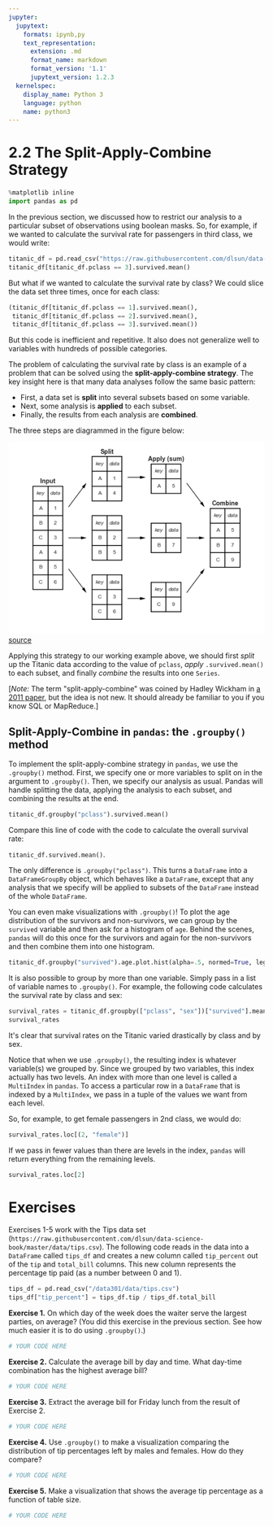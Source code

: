 ```yaml
---
jupyter:
  jupytext:
    formats: ipynb,py
    text_representation:
      extension: .md
      format_name: markdown
      format_version: '1.1'
      jupytext_version: 1.2.3
  kernelspec:
    display_name: Python 3
    language: python
    name: python3
---
```


# 2.2 The Split-Apply-Combine Strategy

```python
%matplotlib inline
import pandas as pd
```

In the previous section, we discussed how to restrict our analysis to a particular subset of observations using boolean masks. So, for example, if we wanted to calculate the survival rate for passengers in third class, we would write:

```python
titanic_df = pd.read_csv("https://raw.githubusercontent.com/dlsun/data-science-book/master/data/titanic.csv")
titanic_df[titanic_df.pclass == 3].survived.mean()
```

But what if we wanted to calculate the survival rate by class? We could slice the data set three times, once for each class:

```python
(titanic_df[titanic_df.pclass == 1].survived.mean(), 
 titanic_df[titanic_df.pclass == 2].survived.mean(), 
 titanic_df[titanic_df.pclass == 3].survived.mean())
```

But this code is inefficient and repetitive. It also does not generalize well to variables with hundreds of possible categories. 


The problem of calculating the survival rate by class is an example of a problem that can be solved using the **split-apply-combine strategy**. The key insight here is that many data analyses follow the same basic pattern:

- First, a data set is **split** into several subsets based on some variable.
- Next, some analysis is **applied** to each subset.
- Finally, the results from each analysis are **combined**.

The three steps are diagrammed in the figure below:

![](split_apply_combine.png) [source](https://github.com/jakevdp/PythonDataScienceHandbook/blob/master/notebooks/03.08-Aggregation-and-Grouping.ipynb)

Applying this strategy to our working example above, we should first _split_ up the Titanic data according to the value of `pclass`, _apply_ `.survived.mean()` to each subset, and finally _combine_ the results into one `Series`.

[_Note:_ The term "split-apply-combine" was coined by Hadley Wickham in [a 2011 paper](https://www.jstatsoft.org/article/view/v040i01), but the idea is not new. It should already be familiar to you if you know SQL or MapReduce.]


## Split-Apply-Combine in `pandas`: the `.groupby()` method

To implement the split-apply-combine strategy in `pandas`, we use the `.groupby()` method. First, we specify one or more variables to split on in the argument to `.groupby()`. Then, we specify our analysis as usual. Pandas will handle splitting the data, applying the analysis to each subset, and combining the results at the end.

```python
titanic_df.groupby("pclass").survived.mean()
```

Compare this line of code with the code to calculate the overall survival rate:

`titanic_df.survived.mean()`.

The only difference is `.groupby("pclass")`. This turns a `DataFrame` into a `DataFrameGroupBy` object, which behaves like a `DataFrame`, except that any analysis that we specify will be applied to subsets of the `DataFrame` instead of the whole `DataFrame`.


You can even make visualizations with `.groupby()`! To plot the age distribution of the survivors and non-survivors, we can group by the `survived` variable and then ask for a histogram of `age`. Behind the scenes, `pandas` will do this once for the survivors and again for the non-survivors and then combine them into one histogram.

```python
titanic_df.groupby("survived").age.plot.hist(alpha=.5, normed=True, legend=True)
```

It is also possible to group by more than one variable. Simply pass in a list of variable names to `.groupby()`. For example, the following code calculates the survival rate by class and sex:

```python
survival_rates = titanic_df.groupby(["pclass", "sex"])["survived"].mean()
survival_rates
```

It's clear that survival rates on the Titanic varied drastically by class and by sex.

Notice that when we use `.groupby()`, the resulting index is whatever variable(s) we grouped by. Since we grouped by two variables, this index actually has two levels. An index with more than one level is called a `MultiIndex` in `pandas`. To access a particular row in a `DataFrame` that is indexed by a `MultiIndex`, we pass in a tuple of the values we want from each level.

So, for example, to get female passengers in 2nd class, we would do:

```python
survival_rates.loc[(2, "female")]
```

If we pass in fewer values than there are levels in the index, `pandas` will return everything from the remaining levels.

```python
survival_rates.loc[2]
```

# Exercises

Exercises 1-5 work with the Tips data set (`https://raw.githubusercontent.com/dlsun/data-science-book/master/data/tips.csv`). The following code reads in the data into a `DataFrame` called `tips_df` and creates a new column called `tip_percent` out of the `tip` and `total_bill` columns. This new column represents the percentage tip paid (as a number between 0 and 1).

```python
tips_df = pd.read_csv("/data301/data/tips.csv")
tips_df["tip_percent"] = tips_df.tip / tips_df.total_bill
```

**Exercise 1.** On which day of the week does the waiter serve the largest parties, on average? (You did this exercise in the previous section. See how much easier it is to do using `.groupby()`.)

```python
# YOUR CODE HERE
```

**Exercise 2.** Calculate the average bill by day and time. What day-time combination has the highest average bill?

```python
# YOUR CODE HERE
```

**Exercise 3.** Extract the average bill for Friday lunch from the result of Exercise 2.

```python
# YOUR CODE HERE
```

**Exercise 4.** Use `.groupby()` to make a visualization comparing the distribution of tip percentages left by males and females. How do they compare?

```python
# YOUR CODE HERE
```

**Exercise 5.** Make a visualization that shows the average tip percentage as a function of table size.

```python
# YOUR CODE HERE
```
